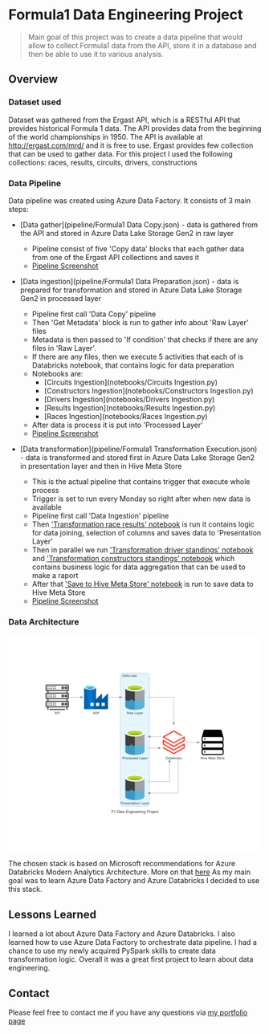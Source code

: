 # Formula1 Data Engineering Project

>Main goal of this project was to create a data pipeline that would allow to collect Formula1 data from the API, store it in a database and then be able to use it to various analysis.

## Overview

### Dataset used
Dataset was gathered from the Ergast API, which is a RESTful API that provides historical Formula 1 data. The API provides data from the beginning of the world championships in 1950. The API is available at http://ergast.com/mrd/ and it is free to use.
Ergast provides few collection that can be used to gather data. For this project I used the following collections: races, results, circuits, drivers, constructions

### Data Pipeline
Data pipeline was created using Azure Data Factory. It consists of 3 main steps:
- [Data gather](pipeline/Formula1 Data Copy.json) - data is gathered from the API and stored in Azure Data Lake Storage Gen2 in raw layer
  - Pipeline consist of five 'Copy data' blocks that each gather data from one of the Ergast API collections and saves it 
  - [Pipeline Screenshot](images/data_gather.png)


- [Data ingestion](pipeline/Formula1 Data Preparation.json) - data is prepared for transformation and stored in Azure Data Lake Storage Gen2 in processed layer
  - Pipeline first call 'Data Copy' pipeline
  - Then 'Get Metadata' block is run to gather info about 'Raw Layer' files
  - Metadata is then passed to 'If condition' that checks if there are any files in 'Raw Layer'. 
  - If there are any files, then we execute 5 activities that each of is Databricks notebook, that contains logic for data preparation
  - Notebooks are:
    - [Circuits Ingestion](notebooks/Circuits Ingestion.py) 
    - [Constructors Ingestion](notebooks/Constructors Ingestion.py)
    - [Drivers Ingestion](notebooks/Drivers Ingestion.py)
    - [Results Ingestion](notebooks/Results Ingestion.py)
    - [Races Ingestion](notebooks/Races Ingestion.py)
  - After data is process it is put into 'Processed Layer'
  - [Pipeline Screenshot](images/data_prep.png)
  

- [Data transformation](pipeline/Formula1 Transformation Execution.json) - data is transformed and stored first in Azure Data Lake Storage Gen2 in presentation layer and then in Hive Meta Store
  - This is the actual pipeline that contains trigger that execute whole process
  - Trigger is set to run every Monday so right after when new data is available
  - Pipeline first call 'Data Ingestion' pipeline
  - Then ['Transformation race results' notebook](notebooks/Transformation%20Race%20Results.py) is run it contains logic for data joining, selection of columns and saves data to 'Presentation Layer'
  - Then in parallel we run ['Transformation driver standings' notebook](notebooks/Transformation%20Drivers%20Standings.py) and ['Transformation constructors standings' notebook](notebooks/Transformation%20Constructors%20Standings.py) which contains business logic for data aggregation that can be used to make a raport
  - After that ['Save to Hive Meta Store' notebook](notebooks/Save%20to%20Hive%20Meta%20Store.py) is run to save data to Hive Meta Store
  - [Pipeline Screenshot](images/data_transform.png)

### Data Architecture

![Architecture image](diagrams/f1_data_engineering_project.png)

The chosen stack is based on Microsoft recommendations for Azure Databricks Modern Analytics Architecture. 
More on that [here](https://learn.microsoft.com/en-us/azure/architecture/solution-ideas/media/azure-databricks-modern-analytics-architecture.svg#lightbox) 
As my main goal was to learn Azure Data Factory and Azure Databricks I decided to use this stack.

## Lessons Learned

I learned a lot about Azure Data Factory and Azure Databricks. I also learned how to use Azure Data Factory to orchestrate data pipeline.
I had a chance to use my newly acquired PySpark skills to create data transformation logic.
Overall it was a great first project to learn about data engineering.

## Contact

Please feel free to contact me if you have any questions via [my portfolio page](https://lczerniawski.github.io)
